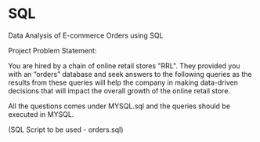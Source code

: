 # SQL
Data Analysis of E-commerce Orders using SQL

Project Problem Statement:

You are hired by a chain of online retail stores "RRL". They provided you with an “orders” database and seek answers to the following queries as the results from these queries will help the company in making data-driven decisions that will impact the overall growth of the online retail store.

All the questions comes under MYSQL.sql and the queries should be executed in MYSQL.

(SQL Script to be used - orders.sql)
